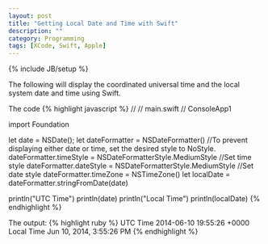 ```yaml
---
layout: post
title: "Getting Local Date and Time with Swift"
description: ""
category: Programming
tags: [XCode, Swift, Apple]
---
```

{% include JB/setup %}


The following will display the coordinated universal time and the local system date and time using Swift.

The code
{% highlight javascript %}
//
//  main.swift
//  ConsoleApp1


import Foundation

let date = NSDate();
let dateFormatter = NSDateFormatter()
//To prevent displaying either date or time, set the desired style to NoStyle.
dateFormatter.timeStyle = NSDateFormatterStyle.MediumStyle //Set time style
dateFormatter.dateStyle = NSDateFormatterStyle.MediumStyle //Set date style
dateFormatter.timeZone = NSTimeZone()
let localDate = dateFormatter.stringFromDate(date)

println("UTC Time")
println(date)
println("Local Time")
println(localDate)
{% endhighlight %}

The output:
{% highlight ruby %}
UTC Time
2014-06-10 19:55:26 +0000
Local Time
Jun 10, 2014, 3:55:26 PM
{% endhighlight %}

